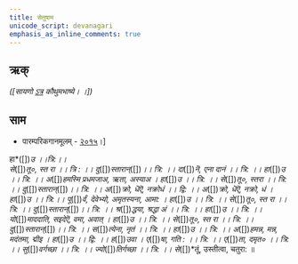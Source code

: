 ```yaml
---
title: सेतुषाम
unicode_script: devanagari  
emphasis_as_inline_comments: true
---   
```


## ऋक्

*([सायणो [ऽत्र](https://archive.org/details/SamaVedaSanhitaWithSayanabhashyaVolume2SatyavrataSamasrami1876bis_201803/page/n273) कौथुमभाष्ये। ।])*


## साम

- पारम्परिकगानमूलम् - [२०१५](https://archive.org/stream/sAmaveda-jaiminIya-paravastu-paramparA-docs/UDAKA%20SAANTHI%20SAAMAANI#page/n2/mode/1up&sa=D&ust=1542425956390000)।]
<div class="audioEmbed"  caption="रामानुजार्यः 1974 " src="https://archive
.org/download/jaiminIya-sAma-gAna-paravastu-tradition-rAmAnuja/setUMs-tara.mp3"></div>
<div class="audioEmbed"  caption="गोपालार्यः 2015  " src="https://archive
.org/download/jaiminIya-sAma-gAna-paravastu-tradition-gopAla-2015/setUMs-tara.mp3"></div>
<div class="audioEmbed"  caption="गोपाल-विश्वासयोर् अनुवचनम् 2018 1x" src="https://archive
.org/download/jaiminIya-sAma-gAna-paravastu-tradition-anuvachanam-gopAla-vishvAsa-2018/setUMs-tara.mp3"></div>
<div class="audioEmbed"  caption="गोपाल-विश्वासयोर् अनुवचनम् 2018 1.5x" src="https://archive
.org/download/jaiminIya-sAma-gAna-paravastu-tradition-anuvachanam-gopAla-vishvAsa-2018-150p-speed/setUMs-tara.mp3"></div>

हा*([])*उ ।।त्रि:।।  
से*([])*तू०, स्त रा ।। त्रि : ।।  दु*([])*स्तारान्*([])*।। त्रि: ।। दा*([])*नॆ, एना
दानं ।। त्रि: ।। हा*([])*उ ।। त्रि: ।। अ*([])*हमस्मि प्रधमजाअ, ऋता, अस्याअ । हा*([])*उ ।। त्रि: ।। 
से*([])*तू०, स्तरा ।। त्रि: ।।  दु*([])*स्तारान्*([])*।। त्रि: ।।  अ*([])*क्रो, धॆऎ, नक्रोधं ।। द्वि: ।। 
अ*([])*क्रो, धॆऎ, नक्रो, धं । हा*([])*उ ।। त्रि:।। पू*([])*र्वं, देवेभ्यो, अमृतस्यना, आमा: । 
हा*([])*उ ।। त्रि: ।। से*([])*तू०, स्त रा ।। त्रि: ।।  दु*([])*स्तारान्*([])*।। त्रि: ।। श्र*([])*द्धया, 
श्रद्धा अं ।। त्रि: ।। हा*([])*उ ।। त्रि: ।। यो*([])*माददाति, सइदेऎ, वमा, अवात् । हा*([])*उ ।। त्रि: ।। 
से*([])*तू०, स्त रा ।। त्रि: ।। दु*([])*स्तारान्*([])*।। त्रि: ।। स*([])*त्येना, नृतं ।। त्रि: ।। हा*([])*उ 
।। त्रि: ।। अ*([])*हमन्न, मन्न, मदंतमा, द्मीइ । हा*([])*उ ।। द्वि: ।। ह*([])*उवा । ए*([])*षा, गति : 
।। त्रि: ।। ए*([])*ता, दमृत० ।। त्रि: ।। सु*([])*वर्गच्छा ।। त्रि: ।। ज्यो*([])*तिर्गच्छा ।। त्रि: ।। 
से*([])*तूं, उस्तीत्वा, चतुरा: ॥